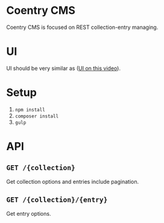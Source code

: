 # Coentry CMS

Coentry CMS is focused on REST collection-entry managing.

# UI

UI should be very similar as ([UI on this video](https://www.youtube.com/watch?v=QixcGyrZA94)).

# Setup

1. `npm install`
2. `composer install`
3. `gulp`

# API

## `GET /{collection}`

Get collection options and entries include pagination.

## `GET /{collection}/{entry}`

Get entry options.